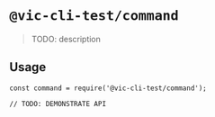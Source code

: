 # `@vic-cli-test/command`

> TODO: description

## Usage

```
const command = require('@vic-cli-test/command');

// TODO: DEMONSTRATE API
```

